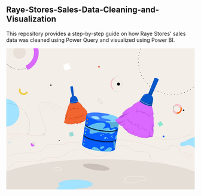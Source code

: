 ## Raye-Stores-Sales-Data-Cleaning-and-Visualization
This repository provides a step-by-step guide on how Raye Stores' sales data was cleaned using Power Query and visualized using Power BI. 

![Data cleaning](https://github.com/Herola007/Raye-Stores-Sales-Data-Cleaning-and-Visualization/blob/main/Database%20Illustrator.jpg?raw=true)
